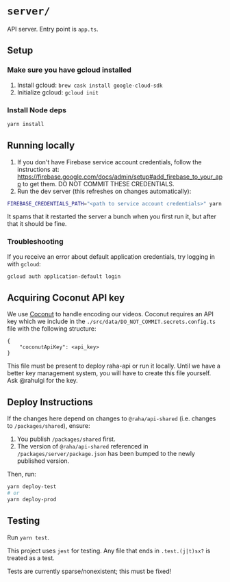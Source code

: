 # `server/`

API server. Entry point is `app.ts`.

## Setup

### Make sure you have gcloud installed

1.  Install gcloud: `brew cask install google-cloud-sdk`
1.  Initialize gcloud: `gcloud init`

### Install Node deps

```bash
yarn install
```

## Running locally

1.  If you don't have Firebase service account credentials, follow the
    instructions at:
    https://firebase.google.com/docs/admin/setup#add_firebase_to_your_app to get
    them. DO NOT COMMIT THESE CREDENTIALS.
1.  Run the dev server (this refreshes on changes automatically):

```bash
FIREBASE_CREDENTIALS_PATH="<path to service account credentials>" yarn start:dev
```

It spams that it restarted the server a bunch when you first run it, but after
that it should be fine.

### Troubleshooting

If you receive an error about default application credentials, try logging in
with `gcloud`:

```bash
gcloud auth application-default login
```

## Acquiring Coconut API key

We use [Coconut](https://app.coconut.co) to handle encoding our videos. Coconut
requires an API key which we include in the `./src/data/DO_NOT_COMMIT.secrets.config.ts`
file with the following structure:

```
{
    "coconutApiKey": <api_key>
}
```

This file must be present to deploy raha-api or run it locally. Until we have
a better key management system, you will have to create this file yourself.
Ask @rahulgi for the key.

## Deploy Instructions

If the changes here depend on changes to `@raha/api-shared` (i.e.
changes to `/packages/shared`), ensure:

1.  You publish `/packages/shared` first.
1.  The version of `@raha/api-shared` referenced in
    `/packages/server/package.json` has been bumped to the newly published
    version.

Then, run:

```bash
yarn deploy-test
# or
yarn deploy-prod
```

## Testing

Run `yarn test`.

This project uses `jest` for testing. Any file that ends in `.test.(j|t)sx?` is
treated as a test.

Tests are currently sparse/nonexistent; this must be fixed!
